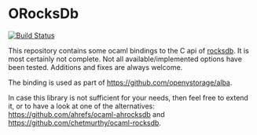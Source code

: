 ORocksDb
========
[![Build Status](https://travis-ci.org/domsj/orocksdb.svg?branch=master)](https://travis-ci.org/domsj/orocksdb)

This repository contains some ocaml bindings to the C api of [rocksdb](http://github.com/facebook/rocksdb/).
It is most certainly not complete. Not all available/implemented options have been tested.
Additions and fixes are always welcome.

The binding is used as part of https://github.com/openvstorage/alba.

In case this library is not sufficient for your needs, then feel free to extend it, or to have a look at one of the alternatives: https://github.com/ahrefs/ocaml-ahrocksdb and https://github.com/chetmurthy/ocaml-rocksdb.

